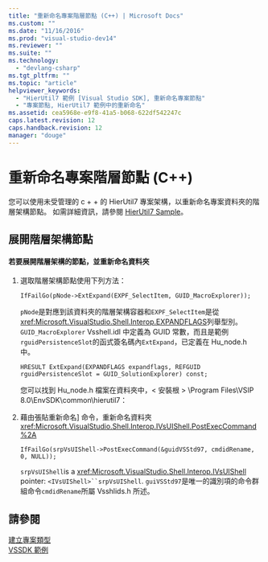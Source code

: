```yaml
---
title: "重新命名專案階層節點 (C++) | Microsoft Docs"
ms.custom: ""
ms.date: "11/16/2016"
ms.prod: "visual-studio-dev14"
ms.reviewer: ""
ms.suite: ""
ms.technology: 
  - "devlang-csharp"
ms.tgt_pltfrm: ""
ms.topic: "article"
helpviewer_keywords: 
  - "HierUtil7 範例 [Visual Studio SDK], 重新命名專案節點"
  - "專案節點, HierUtil7 範例中的重新命名"
ms.assetid: cea5968e-e9f8-41a5-b068-622df542247c
caps.latest.revision: 12
caps.handback.revision: 12
manager: "douge"
---
```

# 重新命名專案階層節點 (C++)
您可以使用未受管理的 c \+ \+ 的 HierUtil7 專案架構，以重新命名專案資料夾的階層架構節點。  如需詳細資訊，請參閱 [HierUtil7 Sample](http://msdn.microsoft.com/zh-tw/29c15184-a70c-4813-86c2-fb1d47442d11)。  
  
## 展開階層架構節點  
  
#### 若要展開階層架構的節點，並重新命名資料夾  
  
1.  選取階層架構節點使用下列方法：  
  
    ```  
    IfFailGo(pNode->ExtExpand(EXPF_SelectItem, GUID_MacroExplorer));  
    ```  
  
     `pNode`是對應到該資料夾的階層架構容器和`EXPF_SelectItem`是從<xref:Microsoft.VisualStudio.Shell.Interop.EXPANDFLAGS>列舉型別。  `GUID_MacroExplorer` Vsshell.idl 中定義為 GUID 常數，而且是範例`rguidPersistenceSlot`的函式簽名碼內`ExtExpand`，已定義在 Hu\_node.h 中。  
  
    ```  
    HRESULT ExtExpand(EXPANDFLAGS expandflags, REFGUID rguidPersistenceSlot = GUID_SolutionExplorer) const;  
    ```  
  
     您可以找到 Hu\_node.h 檔案在資料夾中，\< 安裝根 \> \\Program Files\\VSIP 8.0\\EnvSDK\\common\\hierutil7：  
  
2.  藉由張貼重新命名\] 命令，重新命名資料夾<xref:Microsoft.VisualStudio.Shell.Interop.IVsUIShell.PostExecCommand%2A>  
  
    ```  
    IfFailGo(srpVsUIShell->PostExecCommand(&guidVSStd97, cmdidRename, 0, NULL));  
    ```  
  
     `srpVsUIShell`is a <xref:Microsoft.VisualStudio.Shell.Interop.IVsUIShell> pointer: `<IVsUIShell>``srpVsUIShell`.  `guiVSStd97`是唯一的識別項的命令群組命令`cmdidRename`所屬 Vsshlids.h 所述。  
  
## 請參閱  
 [建立專案類型](../extensibility/internals/creating-project-types.md)   
 [VSSDK 範例](../misc/vssdk-samples.md)